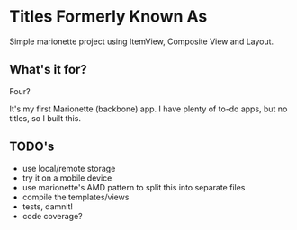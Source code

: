 Titles Formerly Known As
========================

Simple marionette project using ItemView, Composite View and Layout.

## What's it for?

Four?

It's my first Marionette (backbone) app. I have plenty of to-do apps, but no titles, so I built this.

## TODO's

* use local/remote storage
* try it on a mobile device
* use marionette's AMD pattern to split this into separate files
* compile the templates/views
* tests, damnit!
* code coverage?

